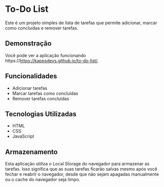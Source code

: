 # To-Do List

Este é um projeto simples de lista de tarefas que permite adicionar, marcar como concluídas e remover tarefas. 

## Demonstração

Você pode ver a aplicação funcionando https://https://kappsdevs.github.io/to-do-list/.

## Funcionalidades

- Adicionar tarefas
- Marcar tarefas como concluídas
- Remover tarefas concluídas

## Tecnologias Utilizadas

- HTML
- CSS
- JavaScript

## Armazenamento

Esta aplicação utiliza o Local Storage do navegador para armazenar as tarefas. Isso significa que as suas tarefas ficarão salvas mesmo após você fechar e reabrir o navegador, desde que não sejam apagadas manualmente ou o cache do navegador seja limpo.
